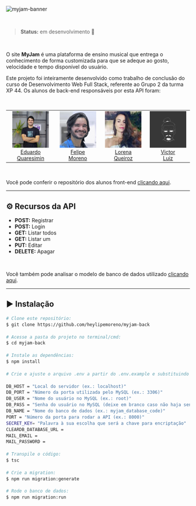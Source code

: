 ![myjam-banner](https://user-images.githubusercontent.com/108702071/203425580-4747d10e-65ca-4c99-8052-c0b9c639767a.png)

<br>

> **Status:** em desenvolvimento 🔄

<br>

O site **MyJam** é uma plataforma de ensino musical que entrega o conhecimento de forma customizada para que se adeque ao gosto, velocidade e tempo disponível do usuário.

Este projeto foi inteiramente desenvolvido como trabalho de conclusão do curso de Desenvolvimento Web Full Stack, referente ao Grupo 2 da turma XP 44. Os alunos de back-end responsáveis por esta API foram:

<br>

<table align=center>
  <tr>
   <td align="center" width=150> <img src="./Files/eduardo.png" width=100/></br><a href="https://github.com/EduQuaresimin"> Eduardo<br>Quaresimin </a>
   </td>

   <td align="center" width=150> <img src="./Files/felipe.png"  width=100/></br><a href="https://github.com/heylipemoreno"> Felipe<br>Moreno </a>
   </td>

   <td align="center" width=150> <img src="./Files/lorena.png" width=100/></br><a href="https://github.com/lorqrz"> Lorena<br>Queiroz </a>
   </td>

 <td align="center" width=150> <img src="./Files/luiz.png" width=100/> </br><a href="https://github.com/EuLuiiz"> Victor<br>Luiz </a>
   </td>   
  </tr>
</table>

<br>

Você pode conferir o repositório dos alunos front-end [clicando aqui](https://github.com/thaisdsandim/MyJam-front).

---

## ⚙️ **Recursos da API**

- **POST:** Registrar
- **POST:** Login
- **GET:** Listar todos
- **GET:** Listar um
- **PUT:** Editar
- **DELETE:** Apagar

<br>

Você também pode analisar o modelo de banco de dados utilizado [clicando aqui](https://raw.githubusercontent.com/heylipemoreno/myjam-back/main/Files/imageDer_v0.11.png).

---

## ▶️ **Instalação**

```bash
# Clone este repositório:
$ git clone https://github.com/heylipemoreno/myjam-back

# Acesse a pasta do projeto no terminal/cmd:
$ cd myjam-back

# Instale as dependências:
$ npm install

# Crie e ajuste o arquivo .env a partir do .env.example e substituindo o conteúdo entre as aspas:

DB_HOST = "Local do servidor (ex.: localhost)"
DB_PORT = "Número da porta utilizada pelo MySQL (ex.: 3306)"
DB_USER = "Nome do usuário no MySQL (ex.: root)"
DB_PASS = "Senha do usuário no MySQL (deixe em branco caso não haja senha)"
DB_NAME = "Nome do banco de dados (ex.: myjam_database_code)"
PORT = "Número da porta para rodar a API (ex.: 8000)"
SECRET_KEY= "Palavra à sua escolha que será a chave para encriptação"
CLEARDB_DATABASE_URL =
MAIL_EMAIL =
MAIL_PASSWORD =

# Transpile o código:
$ tsc

# Crie a migration:
$ npm run migration:generate

# Rode o banco de dados:
$ npm run migration:run
```
